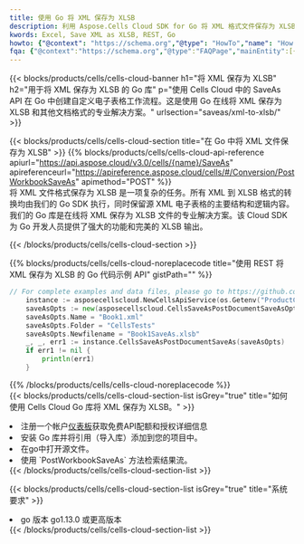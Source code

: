```yaml
---
title: 使用 Go 将 XML 保存为 XLSB
description: 利用 Aspose.Cells Cloud SDK for Go 将 XML 格式文件保存为 XLSB 格式文件。
kwords: Excel, Save XML as XLSB, REST, Go
howto: {"@context": "https://schema.org","@type": "HowTo","name": "How to save XML as XLSB using the Cells Cloud Go library.","description": "How to save XML as XLSB using the Cells Cloud Go library.","image": {"@type": "ImageObject"},"url": "/go/saveas/xml-to-xlsb/","step": [{ "@type": "HowToStep","name": "How to save XML as XLSB using the Cells Cloud Go library. step 1", "image": {"@type": "ImageObject",},"url": "/go/saveas/xml-to-xlsb/","text": "Register an account at <a href='https://dashboard.aspose.cloud/'>Dashboard</a> to get free API quota & authorization details",},{ "@type": "HowToStep","name": "How to save XML as XLSB using the Cells Cloud Go library. step 1", "image": {"@type": "ImageObject",},"url": "/go/saveas/xml-to-xlsb/","text": "Install Go library and add the reference (import the library) to your project.",},{ "@type": "HowToStep","name": "How to save XML as XLSB using the Cells Cloud Go library. step 1", "image": {"@type": "ImageObject",},"url": "/go/saveas/xml-to-xlsb/","text": "Open the source file in go.",},{ "@type": "HowToStep","name": "How to save XML as XLSB using the Cells Cloud Go library. step 1", "image": {"@type": "ImageObject",},"url": "/go/saveas/xml-to-xlsb/","text": "Use the `PostWorkbookSaveAs` method to retrieve the resulting stream.",}, ],"supply": {"@type": "HowToSupply","name": "document"},"tool": [{"@type": "HowToTool","name": "Goland, Visual Studio Code, Eclipse"},{"@type": "HowToTool","name": "Aspose Cells"}],"totalTime": "PT6M"}
fqa: {"@context":"https://schema.org","@type":"FAQPage","mainEntity":[{"@type":"Question","name":"Why save file as other formats file in C# using REST API?","acceptedAnswer":{"@type":"Answer","text":"Documents are encoded in many ways, and some files may be incompatible with the software you use. To open and read such files, just save them as appropriate file formats.<br/><ol><li>Install .NET SDK and add the reference (import the library) to your project.</li><li>Open the source file in C# using REST API.</li><li>Call the PostWorkbookSaveAsRequest() method, passing an output filename with required extension.</li><li>Get the result of save as a separate file.</li></ol>"}},{"@type":"Question","name":"What file formats can I save as with your C# library?","acceptedAnswer":{"@type":"Answer","text":"We support a variety of file formats for conversion using .NET library, including XLSX, Excel, xls , PDF, CSV, HTML, Markdown, XML, PNG, JPG, TIFF, Json, TXT and many more."}},{"@type":"Question","name":"What is the maximum allowed file size for conversion using this .NET library?","acceptedAnswer":{"@type":"Answer","text":"There are no file size limits for format conversions using .NET library."}}]}
---
```

{{< blocks/products/cells/cells-cloud-banner h1="将 XML 保存为 XLSB" h2="用于将 XML 保存为 XLSB 的 Go 库" p="使用 Cells Cloud 中的 SaveAs API 在 Go 中创建自定义电子表格工作流程。这是使用 Go 在线将 XML 保存为 XLSB 和其他文档格式的专业解决方案。" urlsection="saveas/xml-to-xlsb/" >}}

{{< blocks/products/cells/cells-cloud-section title="在 Go 中将 XML 文件保存为 XLSB" >}}
{{% blocks/products/cells/cells-cloud-api-reference apiurl="https://api.aspose.cloud/v3.0/cells/{name}/SaveAs" apireferenceurl="https://apireference.aspose.cloud/cells/#/Conversion/PostWorkbookSaveAs" apimethod="POST" %}}
<br/>
将 XML 文件格式保存为 XLSB 是一项复杂的任务。所有 XML 到 XLSB 格式的转换均由我们的 Go SDK 执行，同时保留源 XML 电子表格的主要结构和逻辑内容。我们的 Go 库是在线将 XML 保存为 XLSB 文件的专业解决方案。该 Cloud SDK 为 Go 开发人员提供了强大的功能和完美的 XLSB 输出。

{{< /blocks/products/cells/cells-cloud-section >}}

{{% blocks/products/cells/cells-cloud-noreplacecode title="使用 REST 将 XML 保存为 XLSB 的 Go 代码示例 API" gistPath="" %}}
  
```go
// For complete examples and data files, please go to https://github.com/aspose-cells-cloud/aspose-cells-cloud-go/
    instance := asposecellscloud.NewCellsApiService(os.Getenv("ProductClientId"), os.Getenv("ProductClientSecret"))
    saveAsOpts := new(asposecellscloud.CellsSaveAsPostDocumentSaveAsOpts)
    saveAsOpts.Name = "Book1.xml"
    saveAsOpts.Folder = "CellsTests"
    saveAsOpts.Newfilename = "Book1SaveAs.xlsb"
    _, _, err1 := instance.CellsSaveAsPostDocumentSaveAs(saveAsOpts)
    if err1 != nil {
	    println(err1)
    }
```
  
{{% /blocks/products/cells/cells-cloud-noreplacecode %}}
<br/>
{{< blocks/products/cells/cells-cloud-section-list isGrey="true" title="如何使用 Cells Cloud Go 库将 XML 保存为 XLSB。" >}}
<li>注册一个帐户<a href="https://dashboard.aspose.cloud/">仪表板</a>获取免费API配额和授权详细信息</li>
<li>安装 Go 库并将引用（导入库）添加到您的项目中。</li>
<li>在go中打开源文件。</li>
<li>使用 `PostWorkbookSaveAs` 方法检索结果流。</li>
{{< /blocks/products/cells/cells-cloud-section-list >}}

{{< blocks/products/cells/cells-cloud-section-list isGrey="true" title="系统要求" >}}
<li>go 版本 go1.13.0 或更高版本</li>
{{< /blocks/products/cells/cells-cloud-section-list >}}
